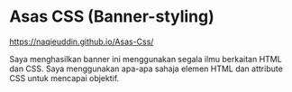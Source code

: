 # Asas CSS (Banner-styling)

https://naqieuddin.github.io/Asas-Css/

Saya menghasilkan banner ini menggunakan segala ilmu berkaitan HTML dan CSS.
Saya menggunakan apa-apa sahaja elemen HTML dan attribute CSS untuk mencapai objektif.

 
 

